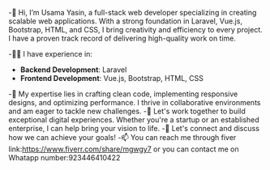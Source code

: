 -👋 Hi, I’m Usama Yasin, a full-stack web developer specializing in creating scalable web applications. With a strong foundation in Laravel, Vue.js, Bootstrap, HTML, and CSS, I bring creativity and efficiency to every project. I have a proven track record of delivering high-quality work on time.

-👨‍💻 I have experience in:
  -  **Backend Development**: Laravel
  -  **Frontend Development**: Vue.js, Bootstrap, HTML, CSS

-🌟 My expertise lies in crafting clean code, implementing responsive designs, and optimizing performance. I thrive in collaborative environments and am eager to tackle new challenges.
-💼 Let's work together to build exceptional digital experiences. Whether you're a startup or an established enterprise, I can help bring your vision to life.
-🔗 Let's connect and discuss how we can achieve your goals!
-📫 You can reach me through fiver link:https://www.fiverr.com/share/mgwgy7 or you can contact me on Whatapp number:923446410422

<!---
Usama1545/Usama1545 is a ✨ special ✨ repository because its `README.md` (this file) appears on your GitHub profile.
You can click the Preview link to take a look at your changes.
--->
